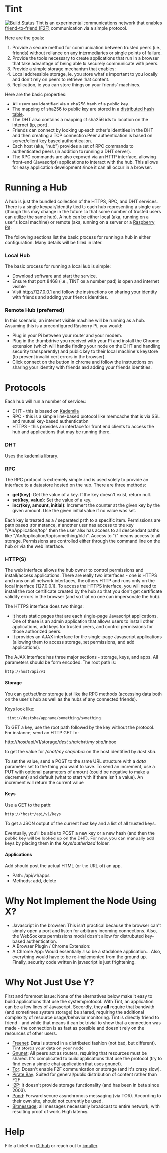# Tint
[![Build Status](https://secure.travis-ci.org/bmuller/tint.png?branch=master)](https://travis-ci.org/bmuller/tint)
Tint is an experimental communications network that enables [friend-to-friend (F2F)](http://en.wikipedia.org/wiki/Friend-to-friend) communication via a simple protocol.

Here are the goals:
 1. Provide a secure method for communication between trusted peers (i.e., friends) without reliance on any intermediaries or single points of failure.
 1. Provide the tools necessary to create applications that run in a browser that take advantage of being able to securely communicate with peers.
 1. Provide a simple storage mechanism that enables:
  1. Local addressible storage, ie. you store what's important to you locally and don't rely on peers to retrieve that content.
  1. Replication, ie you can store things on your friends' machines.

Here are the basic properties:
 * All users are identified via a sha256 hash of a public key.
 * The mapping of sha256 to public key are stored in a [distributed hash table](http://en.wikipedia.org/wiki/Distributed_hash_table).
 * The DHT also contains a mapping of sha256 ids to location on the internet (ip, port).
 * Friends can connect by looking up each other's identities in the DHT and then creating a TCP connection.Peer authentication is based on server/client key based authentication.
 * Each host (aka, "hub") provides a set of RPC commands to authenticated peers (in addition to running a DHT server).
 * The RPC commands are also exposed via an HTTP interface, allowing front-end (Javascript) applications to interact with the hub.  This allows for easy application development since it can all occur in a browser.

# Running a Hub
A hub is just the bundled collection of the HTTPS, RPC, and DHT services.  There is a single keypair/identity tied to each hub representing a single user (though this may change in the future so that some number of trusted users can utilize the same hub).  A hub can be either local (aka, running on a user's local machine) or remote (aka, running on a server or a [Raspberry Pi](http://www.raspberrypi.org/)).

The following sections list the basic process for running a hub in either configuration.  Many details will be filled in later.

### Local Hub
The basic process for running a local hub is simple:
* Download software and start the service.
* Ensure that port 8468 (i.e., TINT on a number pad) is open and internet visible
* Visit http://127.0.0.1 and follow the instructions on sharing your identity with friends and adding your friends identities.


### Remote Hub (preferred)
In this scenario, an internet visible machine will be running as a hub.  Assuming this is a preconfigured Rasberry Pi, you would:
* Plug in your Pi between your router and your modem.
* Plug in the thumbdrive you received with your Pi and install the Chrome extension (which will handle finding your node on the DHT and handling security transparently) and public key to their local machine's keystore (to prevent invalid cert errors in the browser).
* Click connect on the button in chrome and follow the instructions on sharing your identity with friends and adding your friends identities.


# Protocols
Each hub will run a number of services:
* DHT - this is based on [Kademlia](http://en.wikipedia.org/wiki/Kademlia)
* RPC - this is a simple line-based protocol like memcache that is via SSL and mutual key-based authentication
* HTTPS - this provides an interface for front end clients to access the hub and applications that may be running there.

### DHT
Uses the [kademlia library](https://github.com/bmuller/kademlia).

### RPC
The RPC protocol is extremely simple and is used solely to provide an interface to a datastore hosted on the hub.  There are three methods:

* **get(key)**: Get the value of a key.  If the key doesn't exist, return null.
* **set(key, value)**: Set the value of a key.
* **incr(key, amount, initial)**: Increment the counter at the given key by the given amount.  Use the given initial value if no value was set.

Each key is treated as a */* separated path to a specific item.  Permissions are path based (for instance, if another user has access to the key "/AnApplication/top" then the user also has access to all descendant paths like "/AnApplication/top/something/blah".  Access to "/" means access to all storage.  Permissions are controlled either through the command line on the hub or via the web interface.

### HTTP(S)
The web interface allows the hub owner to control permissions and install/access applications.  There are really two interfaces - one is HTTPS and runs on all network interfaces, the others HTTP and runs only on the local interface (127.0.0.1).  To access the HTTPS interface, you will need to install the root certificate created by the hub so that you don't get certificate validity errors in the browser (and so that no one can impersonate the hub).

The HTTPS interface does two things:
* It hosts static pages that are each single-page Javascript applications.  One of these is an admin application that allows users to install other applications, add keys for trusted peers, and control permissions for those authorized peers.
* It provides an AJAX interface for the single-page Javascript applications (allowing them to access storage, set permissions, and add applications).

The AJAX interface has three major sections - storage, keys, and apps.  All parameters should be form encoded.  The root path is:

    http://host/api/v1

#### Storage
You can get/set/incr storage just like the RPC methods (accessing data both on the user's hub as well as the hubs of any connected friends).

Keys look like:

     tint://destsha/appname/something/something

To GET a key, use the root path followed by the key without the protocol.  For instance, send an HTTP GET to:

   http://*host*/api/v1/storage/*dest sha*/chat/*my sha*/inbox

to get the value for */chat/my sha/inbox* on the host identified by *dest sha*.

To set the value, send a POST to the same URL structure with a *data* parameter set to the thing you want to save.  To send an increment, use a PUT with optional parameters of amount (could be negative to make a decrement) and default (what to start with if there isn't a value).  An increment will return the current value.

#### Keys
Use a GET to the path:

    http://*host*/api/v1/keys

To get a JSON output of the current host key and a list of all trusted keys.

Eventually, you'll be able to POST a new key or a new hash (and then the public key will be looked up on the DHT).  For now, you can manually add keys by placing them in the *keys/authorized* folder.

#### Applications
Add should post the actual HTML (or the URL of) an app.

* Path: /api/v1/apps
* Methods: add, delete

# Why Not Implement the Node Using X?

* Javascript in the browser: This isn't practical because the browser can't simply open a port and listen for arbitrary incoming connections. Also, the WebSockets permissions model dosn't allow for distrubuted key-based authentication.
* A Browser Plugin / Chrome Extension: <same point as above>
* A Chrome App: Would essentially also be a stadalone application... Also, everything would have to be re-implemented from the ground up. Finally, security code written in javascript is just frightening.

# Why Not Just Use Y?
First and foremost issue: None of the alternatives below make it easy to build applications that use the system/protocol.  With Tint, an application can be a few lines of Javascript.  Secondly, they **all** require that bandwith (and sometimes system storage) be shared, requiring the additional complexity of resource usage/behavior monitoring. Tint is directly friend to friend - and while that means it can be trivial to show that a connection was made - the connection is as fast as possible and doesn't rely on the resources of other users.

* [Freenet](http://en.wikipedia.org/wiki/Freenet): Data is stored in a distributed fashion (not bad, but different).  Tint stores your data on your node.
* [Gnunet](http://en.wikipedia.org/wiki/GNUnet): All peers act as routers, requiring that resources must be shared.  It's complicated to build applications that use the protocol (try to find even a simple chat application that uses gnunet).
* [Tor](http://en.wikipedia.org/wiki/Tor_\(anonymity_network\)): Doesn't enable F2F communication or storage (and it's crazy slow).
* [Pirate Bay](http://torrentfreak.com/how-the-pirate-bay-plans-to-beat-censorship-for-good-140105/): Suited for general/public distribution of content rather than F2F
* [I2P](http://en.wikipedia.org/wiki/I2P): It doesn't provide storage functionality (and has been in beta since 2003).
* [Pond](https://pond.imperialviolet.org/): Forward secure asynchronous messaging (via TOR). According to their own site, should not currently be used.
* [Bitmessage](https://bitmessage.org/wiki/Main_Page): all messages necessarily broadcast to entire network, with resulting proof of work. High latency.

# Help
File a ticket on [Github](https://github.com/bmuller/tint) or reach out to [bmuller](https://github.com/bmuller).
